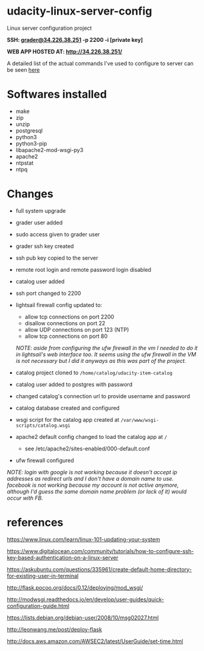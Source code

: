 # udacity-linux-server-config
Linux server configuration project

**SSH: grader@34.226.38.251 -p 2200 -i [private key]**

**WEB APP HOSTED AT: http://34.226.38.251/**

A detailed list of the actual commands I've used to configure to server can be seen [here](COMMANDS)


# Softwares installed

- make
- zip
- unzip
- postgresql
- python3
- python3-pip
- libapache2-mod-wsgi-py3
- apache2
- ntpstat
- ntpq


# Changes

- full system upgrade
- grader user added
- sudo access given to grader user
- grader ssh key created
- ssh pub key copied to the server
- remote root login and remote password login disabled
- catalog user added
- ssh port changed to 2200
- lightsail firewall config updated to:
  - allow tcp connections on port 2200
  - disallow connections on port 22
  - allow UDP connections on port 123 (NTP)
  - allow tcp connections on port 80

  *NOTE: aside from configuring the ufw firewall in the vm I needed to do it
        in lightsail's web interface too. It seems using the ufw firewall in the
        VM is not necessary but I did it anyways as this was part of the project.*


- catalog project cloned to `/home/catalog/udacity-item-catalog`
- catalog user added to postgres with password
- changed catalog's connection url to provide username and password
- catalog database created and configured
- wsgi script for the catalog app created at `/var/www/wsgi-scripts/catalog.wsgi`
- apache2 default config changed to load the catalog app at `/`
  - see /etc/apache2/sites-enabled/000-default.conf
- ufw firewall configured


*NOTE: login with google is not working because it doesn't accept ip addresses
      as redirect urls and I don't have a domain name to use.
      facebook is not working because my account is not active anymore, although
      I'd guess the same domain name problem (or lack of it) would occur with FB.*



# references

https://www.linux.com/learn/linux-101-updating-your-system

https://www.digitalocean.com/community/tutorials/how-to-configure-ssh-key-based-authentication-on-a-linux-server

https://askubuntu.com/questions/335961/create-default-home-directory-for-existing-user-in-terminal

http://flask.pocoo.org/docs/0.12/deploying/mod_wsgi/

http://modwsgi.readthedocs.io/en/develop/user-guides/quick-configuration-guide.html

https://lists.debian.org/debian-user/2008/10/msg02027.html

http://leonwang.me/post/deploy-flask

http://docs.aws.amazon.com/AWSEC2/latest/UserGuide/set-time.html















